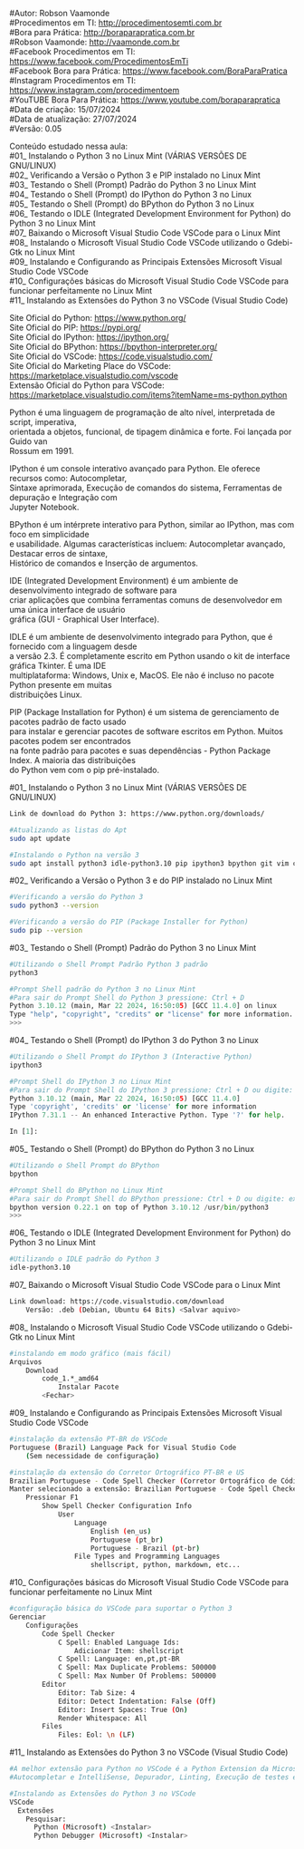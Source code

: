 #Autor: Robson Vaamonde<br>
#Procedimentos em TI: http://procedimentosemti.com.br<br>
#Bora para Prática: http://boraparapratica.com.br<br>
#Robson Vaamonde: http://vaamonde.com.br<br>
#Facebook Procedimentos em TI: https://www.facebook.com/ProcedimentosEmTi<br>
#Facebook Bora para Prática: https://www.facebook.com/BoraParaPratica<br>
#Instagram Procedimentos em TI: https://www.instagram.com/procedimentoem<br>
#YouTUBE Bora Para Prática: https://www.youtube.com/boraparapratica<br>
#Data de criação: 15/07/2024<br>
#Data de atualização: 27/07/2024<br>
#Versão: 0.05<br>

Conteúdo estudado nessa aula:<br>
#01_ Instalando o Python 3 no Linux Mint (VÁRIAS VERSÕES DE GNU/LINUX)<br>
#02_ Verificando a Versão o Python 3 e PIP instalado no Linux Mint<br>
#03_ Testando o Shell (Prompt) Padrão do Python 3 no Linux Mint<br>
#04_ Testando o Shell (Prompt) do IPython do Python 3 no Linux<br>
#05_ Testando o Shell (Prompt) do BPython do Python 3 no Linux<br>
#06_ Testando o IDLE (Integrated Development Environment for Python) do Python 3 no Linux Mint<br>
#07_ Baixando o Microsoft Visual Studio Code VSCode para o Linux Mint<br>
#08_ Instalando o Microsoft Visual Studio Code VSCode utilizando o Gdebi-Gtk no Linux Mint<br>
#09_ Instalando e Configurando as Principais Extensões Microsoft Visual Studio Code VSCode<br>
#10_ Configurações básicas do Microsoft Visual Studio Code VSCode para funcionar perfeitamente no Linux Mint<br>
#11_ Instalando as Extensões do Python 3 no VSCode (Visual Studio Code)<br>

Site Oficial do Python: https://www.python.org/<br>
Site Oficial do PIP: https://pypi.org/<br>
Site Oficial do IPython: https://ipython.org/<br>
Site Oficial do BPython: https://bpython-interpreter.org/<br>
Site Oficial do VSCode: https://code.visualstudio.com/<br>
Site Oficial do Marketing Place do VSCode: https://marketplace.visualstudio.com/vscode<br>
Extensão Oficial do Python para VSCode: https://marketplace.visualstudio.com/items?itemName=ms-python.python

Python é uma linguagem de programação de alto nível, interpretada de script, imperativa,<br>
orientada a objetos, funcional, de tipagem dinâmica e forte. Foi lançada por Guido van <br>
Rossum em 1991.

IPython é um console interativo avançado para Python. Ele oferece recursos como: Autocompletar,<br>
Sintaxe aprimorada, Execução de comandos do sistema, Ferramentas de depuração e Integração com<br>
Jupyter Notebook.

BPython é um intérprete interativo para Python, similar ao IPython, mas com foco em simplicidade<br>
e usabilidade. Algumas características incluem: Autocompletar avançado, Destacar erros de sintaxe,<br>
Histórico de comandos e Inserção de argumentos.

IDE (Integrated Development Environment) é um ambiente de desenvolvimento integrado de software para<br>
criar aplicações que combina ferramentas comuns de desenvolvedor em uma única interface de usuário<br>
gráfica (GUI - Graphical User Interface).

IDLE é um ambiente de desenvolvimento integrado para Python, que é fornecido com a linguagem desde<br>
a versão 2.3. É completamente escrito em Python usando o kit de interface gráfica Tkinter. É uma IDE<br>
multiplataforma: Windows, Unix e, MacOS. Ele não é incluso no pacote Python presente em muitas<br>
distribuições Linux.

PIP (Package Installation for Python) é um sistema de gerenciamento de pacotes padrão de facto usado<br>
para instalar e gerenciar pacotes de software escritos em Python. Muitos pacotes podem ser encontrados<br>
na fonte padrão para pacotes e suas dependências - Python Package Index. A maioria das distribuições<br>
do Python vem com o pip pré-instalado.

#01_ Instalando o Python 3 no Linux Mint (VÁRIAS VERSÕES DE GNU/LINUX)<br>
```bash
Link de download do Python 3: https://www.python.org/downloads/

#Atualizando as listas do Apt
sudo apt update

#Instalando o Python na versão 3
sudo apt install python3 idle-python3.10 pip ipython3 bpython git vim cloc
```

#02_ Verificando a Versão o Python 3 e do PIP instalado no Linux Mint<br>
```bash
#Verificando a versão do Python 3
sudo python3 --version

#Verificando a versão do PIP (Package Installer for Python)
sudo pip --version
```

#03_ Testando o Shell (Prompt) Padrão do Python 3 no Linux Mint<br>
```bash
#Utilizando o Shell Prompt Padrão Python 3 padrão
python3
```
```python
#Prompt Shell padrão do Python 3 no Linux Mint
#Para sair do Prompt Shell do Python 3 pressione: Ctrl + D
Python 3.10.12 (main, Mar 22 2024, 16:50:05) [GCC 11.4.0] on linux
Type "help", "copyright", "credits" or "license" for more information.
>>>
```

#04_ Testando o Shell (Prompt) do IPython 3 do Python 3 no Linux<br>
```bash
#Utilizando o Shell Prompt do IPython 3 (Interactive Python)
ipython3
```
```python
#Prompt Shell do IPython 3 no Linux Mint
#Para sair do Prompt Shell do IPython 3 pressione: Ctrl + D ou digite: exit ou quit
Python 3.10.12 (main, Mar 22 2024, 16:50:05) [GCC 11.4.0]
Type 'copyright', 'credits' or 'license' for more information
IPython 7.31.1 -- An enhanced Interactive Python. Type '?' for help.

In [1]:
```

#05_ Testando o Shell (Prompt) do BPython do Python 3 no Linux<br>
```bash
#Utilizando o Shell Prompt do BPython
bpython
```
```python
#Prompt Shell do BPython no Linux Mint
#Para sair do Prompt Shell do BPython pressione: Ctrl + D ou digite: exit() ou quit()
bpython version 0.22.1 on top of Python 3.10.12 /usr/bin/python3
>>>
```

#06_ Testando o IDLE (Integrated Development Environment for Python) do Python 3 no Linux Mint<br>
```bash
#Utilizando o IDLE padrão do Python 3
idle-python3.10
```

#07_ Baixando o Microsoft Visual Studio Code VSCode para o Linux Mint<br>
```bash
Link download: https://code.visualstudio.com/download
	Versão: .deb (Debian, Ubuntu 64 Bits) <Salvar aquivo>
```

#08_ Instalando o Microsoft Visual Studio Code VSCode utilizando o Gdebi-Gtk no Linux Mint<br>
```bash
#instalando em modo gráfico (mais fácil)
Arquivos
	Download
		code_1.*_amd64
			Instalar Pacote
		<Fechar>
```

#09_ Instalando e Configurando as Principais Extensões Microsoft Visual Studio Code VSCode<br>
```bash
#instalação da extensão PT-BR do VSCode
Portuguese (Brazil) Language Pack for Visual Studio Code
	(Sem necessidade de configuração)

#instalação da extensão do Corretor Ortográfico PT-BR e US
Brazilian Portuguese - Code Spell Checker (Corretor Ortográfico de Código)
Manter selecionado a extensão: Brazilian Portuguese - Code Spell Checker
	Pressionar F1
		Show Spell Checker Configuration Info
			User
				Language
					English (en_us)
					Portuguese (pt_br)
					Portuguese - Brazil (pt-br)
				File Types and Programming Languages
					shellscript, python, markdown, etc...
```

#10_ Configurações básicas do Microsoft Visual Studio Code VSCode para funcionar perfeitamente no Linux Mint<br>
```bash
#configuração básica do VSCode para suportar o Python 3
Gerenciar
	Configurações
		Code Spell Checker
			C Spell: Enabled Language Ids: 
				Adicionar Item: shellscript
			C Spell: Language: en,pt,pt-BR
			C Spell: Max Duplicate Problems: 500000
			C Spell: Max Number Of Problems: 500000
		Editor
			Editor: Tab Size: 4
			Editor: Detect Indentation: False (Off)
			Editor: Insert Spaces: True (On)
			Render Whitespace: All
		Files
			Files: Eol: \n (LF)
```

#11_ Instalando as Extensões do Python 3 no VSCode (Visual Studio Code)<br>
```bash
#A melhor extensão para Python no VSCode é a Python Extension da Microsoft. Ela oferece:
#Autocompletar e IntelliSense, Depurador, Linting, Execução de testes e Jupyter Notebooks.

#Instalando as Extensões do Python 3 no VSCode
VSCode
  Extensões
    Pesquisar:
	  Python (Microsoft) <Instalar>
	  Python Debugger (Microsoft) <Instalar>
```
